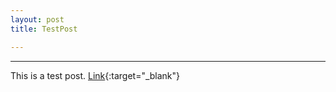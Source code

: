 ```yaml
---
layout: post
title: TestPost

---
```


<hr>

This is a test post.
[Link](/podcast/Episode1_GhataNirmal.mp3){:target="_blank"}